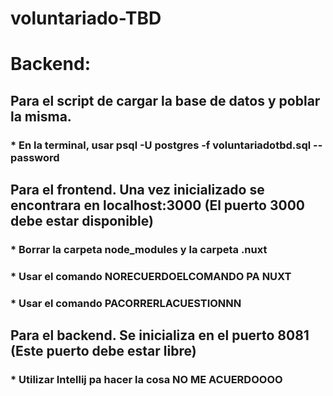 # voluntariado-TBD

# Backend:
## Para el script de cargar la base de datos y poblar la misma.

### * En la terminal, usar psql -U postgres -f voluntariadotbd.sql --password

## Para el frontend. Una vez inicializado se encontrara en localhost:3000 (El puerto 3000 debe estar disponible)

### * Borrar la carpeta node_modules y la carpeta .nuxt
### * Usar el comando NORECUERDOELCOMANDO PA NUXT
### * Usar el comando PACORRERLACUESTIONNN

## Para el backend. Se inicializa en el puerto 8081 (Este puerto debe estar libre)

### * Utilizar Intellij pa hacer la cosa NO ME ACUERDOOOO
